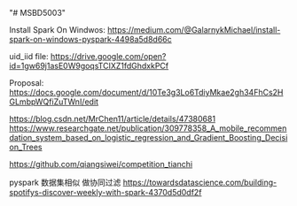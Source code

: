 "# MSBD5003" 

Install Spark On Windwos: https://medium.com/@GalarnykMichael/install-spark-on-windows-pyspark-4498a5d8d66c

uid_iid file: https://drive.google.com/open?id=1gw69j1asE0W9goqsTCIXZ1fdGhdxkPCf

Proposal:
https://docs.google.com/document/d/10Te3g3Lo6TdiyMkae2gh34FhCs2HGLmbpWQfiZuTWnI/edit

https://blog.csdn.net/MrChen11/article/details/47380681
https://www.researchgate.net/publication/309778358_A_mobile_recommendation_system_based_on_logistic_regression_and_Gradient_Boosting_Decision_Trees

https://github.com/qiangsiwei/competition_tianchi

pyspark 数据集相似  做协同过滤  https://towardsdatascience.com/building-spotifys-discover-weekly-with-spark-4370d5d0df2f

